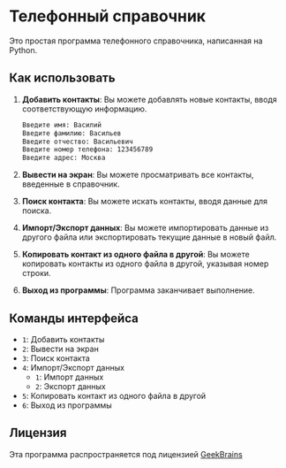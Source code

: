 # Телефонный справочник

Это простая программа телефонного справочника, написанная на Python.

## Как использовать

1. **Добавить контакты**: Вы можете добавлять новые контакты, вводя соответствующую информацию.

    ```bash
    Введите имя: Василий
    Введите фамилию: Васильев
    Введите отчество: Васильевич
    Введите номер телефона: 123456789
    Введите адрес: Москва
    ```

2. **Вывести на экран**: Вы можете просматривать все контакты, введенные в справочник.

3. **Поиск контакта**: Вы можете искать контакты, вводя данные для поиска.

4. **Импорт/Экспорт данных**: Вы можете импортировать данные из другого файла или экспортировать текущие данные в новый файл.

5. **Копировать контакт из одного файла в другой**: Вы можете копировать контакты из одного файла в другой, указывая номер строки.

6. **Выход из программы**: Программа заканчивает выполнение.

## Команды интерфейса

- `1`: Добавить контакты
- `2`: Вывести на экран
- `3`: Поиск контакта
- `4`: Импорт/Экспорт данных
    - `1`: Импорт данных
    - `2`: Экспорт данных
- `5`: Копировать контакт из одного файла в другой
- `6`: Выход из программы

## Лицензия

Эта программа распространяется под лицензией [GeekBrains]()
